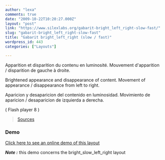 ```yaml
---
author: "lexa"
comments: true
date: "2009-10-22T10:20:27.000Z"
layout: "post"
link: "https://www.silexlabs.org/gabarit-bright_left_right-slow-fast/"
slug: "gabarit-bright_left_right-slow-fast"
title: "Gabarit bright_left_right (slow / fast)"
wordpress_id: 443
categories: ["Layouts"]

---
```

Apparition et disparition du contenu en luminosité.
Mouvement d'apparition / disparition de gauche à droite.

Brightened appearance and disappearance of content.
Movement of appearance / disappearance from left to right.

Aparicion y desaparicion del contenido en luminosidad.
Movimiento de aparicion / desaparicion de izquierda a derecha.

( Flash player 8 )

> [Sources](http://www.pascaldesign.fr/down/layouts/bright_left_right.zip)


### Demo


[Click here to see an online demo of this layout](https://www.silexlabs.org/silex_server/?/layout.demo3#/start/page.2)

_**Note :**_ this demo concerns the bright_slow_left_right layout

